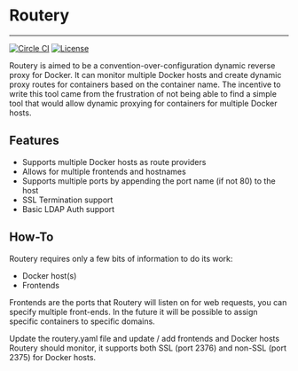 # Routery
___

[![Circle CI](https://img.shields.io/circleci/project/rpheuts/routery.svg)](https://circleci.com/gh/rpheuts/routery)
[![License](https://img.shields.io/badge/license-MIT-blue.svg)](https://github.com/rpheuts/routery/blob/master/LICENSE.md)

Routery is aimed to be a convention-over-configuration dynamic reverse proxy for Docker. It can monitor multiple Docker hosts and create dynamic proxy routes for containers based on the container name. The incentive to write this tool came from the frustration of not being able to find a simple tool that would allow dynamic proxying for containers for multiple Docker hosts.

## Features

 - Supports multiple Docker hosts as route providers
 - Allows for multiple frontends and hostnames
 - Supports multiple ports by appending the port name (if not 80) to the host
 - SSL Termination support
 - Basic LDAP Auth support

## How-To

Routery requires only a few bits of information to do its work:
 - Docker host(s)
 - Frontends

Frontends are the ports that Routery will listen on for web requests, you can specify multiple front-ends. In the future it will be possible to assign specific containers to specific domains.

Update the routery.yaml file and update / add frontends and Docker hosts Routery should monitor, it supports both SSL (port 2376) and non-SSL (port 2375) for Docker hosts.
